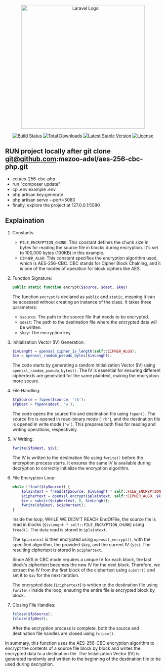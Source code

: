 <p align="center"><a href="https://laravel.com" target="_blank"><img src="https://raw.githubusercontent.com/laravel/art/master/logo-lockup/5%20SVG/2%20CMYK/1%20Full%20Color/laravel-logolockup-cmyk-red.svg" width="400" alt="Laravel Logo"></a></p>

<p align="center">
<a href="https://github.com/laravel/framework/actions"><img src="https://github.com/laravel/framework/workflows/tests/badge.svg" alt="Build Status"></a>
<a href="https://packagist.org/packages/laravel/framework"><img src="https://img.shields.io/packagist/dt/laravel/framework" alt="Total Downloads"></a>
<a href="https://packagist.org/packages/laravel/framework"><img src="https://img.shields.io/packagist/v/laravel/framework" alt="Latest Stable Version"></a>
<a href="https://packagist.org/packages/laravel/framework"><img src="https://img.shields.io/packagist/l/laravel/framework" alt="License"></a>
</p>

## RUN project locally after git clone git@github.com:mezoo-adel/aes-256-cbc-php.git


- cd  aes-256-cbc-php
- run "composer update"
- cp .env.example .env
- php artisan key:generate
- php artisan serve --port=5080
- finally, explore the project at 127.0.0.1:5080




## Explaination

1. Constants:
   - `FILE_ENCRYPTION_CHUNK`: This constant defines the chunk size in bytes for reading the source file in blocks during encryption. It's set to 100,000 bytes (100KB) in this example.
   - `CIPHER_ALGO`: This constant specifies the encryption algorithm used, which is AES-256-CBC. CBC stands for Cipher Block Chaining, and it is one of the modes of operation for block ciphers like AES.

2. Function Signature:
   ```php
   public static function encrypt($source, $dest, $key)
   ```
   The function `encrypt` is declared as `public` and `static`, meaning it can be accessed without creating an instance of the class. It takes three parameters:
   - `$source`: The path to the source file that needs to be encrypted.
   - `$dest`: The path to the destination file where the encrypted data will be written.
   - `$key`: The encryption key.

3. Initialization Vector (IV) Generation:
   ```php
   $ivLenght = openssl_cipher_iv_length(self::CIPHER_ALGO);
   $iv = openssl_random_pseudo_bytes($ivLenght);
   ```
   The code starts by generating a random Initialization Vector (IV) using `openssl_random_pseudo_bytes()`. The IV is essential for ensuring different ciphertexts are generated for the same plaintext, making the encryption more secure.

4. File Handling:
   ```php
   $fpSource = fopen($source, 'rb');
   $fpDest = fopen($dest, 'w');
   ```
   The code opens the source file and destination file using `fopen()`. The source file is opened in read-binary mode (`'rb'`), and the destination file is opened in write mode (`'w'`). This prepares both files for reading and writing operations, respectively.

5. IV Writing:
   ```php
   fwrite($fpDest, $iv);
   ```
   The IV is written to the destination file using `fwrite()` before the encryption process starts. It ensures the same IV is available during decryption to correctly initialize the encryption algorithm.

6. File Encryption Loop:
   ```php
   while (!feof($fpSource)) {
       $plaintext = fread($fpSource, $ivLenght * self::FILE_ENCRYPTION_CHUNK);
       $ciphertext = openssl_encrypt($plaintext, self::CIPHER_ALGO, $key, OPENSSL_RAW_DATA, $iv);
       $iv = substr($ciphertext, 0, $ivLenght);
       fwrite($fpDest, $ciphertext);
   }
   ```
   Inside the loop, WHILE WE DIDN'T REACH EndOfFile, the source file is read in blocks (`$ivLenght * self::FILE_ENCRYPTION_CHUNK`) using `fread()`. The data read is stored in `$plaintext`.

   The `$plaintext` is then encrypted using `openssl_encrypt()`, with the specified algorithm, the provided `$key`, and the current IV (`$iv`). The resulting ciphertext is stored in `$ciphertext`.

   Since AES in CBC mode requires a unique IV for each block, the last block's ciphertext becomes the new IV for the next block. Therefore, we extract the IV from the first block of the ciphertext using `substr()` and set it to `$iv` for the next iteration.

   The encrypted data (`$ciphertext`) is written to the destination file using `fwrite()` inside the loop, ensuring the entire file is encrypted block by block.

7. Closing File Handles:
   ```php
   fclose($fpSource);
   fclose($fpDest);
   ```
   After the encryption process is complete, both the source and destination file handles are closed using `fclose()`.

In summary, this function uses the AES-256-CBC encryption algorithm to encrypt the contents of a source file block by block and writes the encrypted data to a destination file. The Initialization Vector (IV) is generated randomly and written to the beginning of the destination file to be used during decryption.
